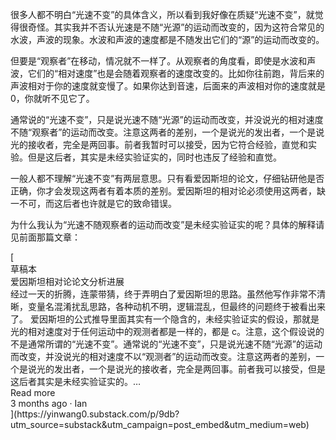 很多人都不明白“光速不变”的具体含义，所以看到我好像在质疑“光速不变”，就觉得很奇怪。其实我并不否认光速是不随“光源”的运动而改变的，因为这符合常见的水波，声波的现象。水波和声波的速度都是不随发出它们的“源”的运动而改变的。

但要是“观察者”在移动，情况就不一样了。从观察者的角度看，即使是水波和声波，它们的“相对速度”也是会随着观察者的速度改变的。比如你往前跑，背后来的声波相对于你的速度就变慢了。如果你达到音速，后面来的声波相对你的速度就是 0，你就听不见它了。

通常说的“光速不变”，只是说光速不随“光源”的运动而改变，并没说光的相对速度不随“观察者”的运动而改变。注意这两者的差别，一个是说光的发出者，一个是说光的接收者，完全是两回事。前者我暂时可以接受，因为它符合经验，直觉和实验。但是这后者，其实是未经实验证实的，同时也违反了经验和直觉。

一般人都不理解“光速不变”有两层意思。只有看爱因斯坦的论文，仔细钻研他是否正确，你才会发现这两者有着本质的差别。爱因斯坦的相对论必须使用这两者，缺一不可，而这后者也许就是它的致命错误。

为什么我认为“光速不随观察者的运动而改变”是未经实验证实的呢？具体的解释请见前面那篇文章：

<div class="embedded-post-wrap" data-attrs="{&quot;id&quot;:78103341,&quot;url&quot;:&quot;https://yinwang0.substack.com/p/9db&quot;,&quot;publication_id&quot;:1087182,&quot;publication_name&quot;:&quot;草稿本&quot;,&quot;publication_logo_url&quot;:null,&quot;title&quot;:&quot;爱因斯坦相对论论文分析进展&quot;,&quot;truncated_body_text&quot;:&quot;经过一天的折腾，连蒙带猜，终于弄明白了爱因斯坦的思路。虽然他写作非常不清晰，变量名混淆扰乱思路，各种动机不明，逻辑混乱，但最终的问题终于被看出来了。 爱因斯坦的公式推导里面其实有一个隐含的，未经实验证实的假设，那就是光的相对速度对于任何运动中的观测者都是一样的，都是 c。注意，这个假设说的不是通常所谓的“光速不变”。通常说的“光速不变”，只是说光速不随“光源”的运动而改变，并没说光的相对速度不以“观测者”的运动而改变。注意这两者的差别，一个是说光的发出者，一个是说光的接收者，完全是两回事。前者我可以接受，但是这后者其实是未经实验证实的。&quot;,&quot;date&quot;:&quot;2022-10-11T12:06:00.000Z&quot;,&quot;like_count&quot;:0,&quot;comment_count&quot;:0,&quot;bylines&quot;:[{&quot;id&quot;:104190928,&quot;name&quot;:&quot;Ian&quot;,&quot;previous_name&quot;:&quot;Yin Wang&quot;,&quot;photo_url&quot;:&quot;https://bucketeer-e05bbc84-baa3-437e-9518-adb32be77984.s3.amazonaws.com/public/images/7b94063f-2bb8-49de-9249-49485a456a5c_459x459.jpeg&quot;,&quot;bio&quot;:null,&quot;profile_set_up_at&quot;:&quot;2022-09-14T03:31:24.180Z&quot;,&quot;publicationUsers&quot;:[{&quot;id&quot;:1036676,&quot;user_id&quot;:104190928,&quot;publication_id&quot;:1087182,&quot;role&quot;:&quot;admin&quot;,&quot;public&quot;:true,&quot;is_primary&quot;:false,&quot;publication&quot;:{&quot;id&quot;:1087182,&quot;name&quot;:&quot;草稿本&quot;,&quot;subdomain&quot;:&quot;yinwang0&quot;,&quot;custom_domain&quot;:null,&quot;custom_domain_optional&quot;:false,&quot;hero_text&quot;:&quot;一些忍不住要说的话&quot;,&quot;logo_url&quot;:null,&quot;author_id&quot;:104190928,&quot;theme_var_background_pop&quot;:&quot;#FF81CD&quot;,&quot;created_at&quot;:&quot;2022-09-14T03:32:09.078Z&quot;,&quot;rss_website_url&quot;:null,&quot;email_from_name&quot;:&quot;Yin Wang&quot;,&quot;copyright&quot;:&quot;Yin Wang&quot;,&quot;founding_plan_name&quot;:null,&quot;community_enabled&quot;:true,&quot;invite_only&quot;:false,&quot;payments_state&quot;:&quot;disabled&quot;}}],&quot;is_guest&quot;:false}],&quot;utm_campaign&quot;:null,&quot;belowTheFold&quot;:false,&quot;type&quot;:null}"> [<div class="embedded-post-header"><span></span><span class="embedded-post-publication-name">草稿本</span></div>

<div class="embedded-post-title-wrapper">

<div class="embedded-post-title">爱因斯坦相对论论文分析进展</div>


<div class="embedded-post-body">经过一天的折腾，连蒙带猜，终于弄明白了爱因斯坦的思路。虽然他写作非常不清晰，变量名混淆扰乱思路，各种动机不明，逻辑混乱，但最终的问题终于被看出来了。 爱因斯坦的公式推导里面其实有一个隐含的，未经实验证实的假设，那就是光的相对速度对于任何运动中的观测者都是一样的，都是 c。注意，这个假设说的不是通常所谓的“光速不变”。通常说的“光速不变”，只是说光速不随“光源”的运动而改变，并没说光的相对速度不以“观测者”的运动而改变。注意这两者的差别，一个是说光的发出者，一个是说光的接收者，完全是两回事。前者我可以接受，但是这后者其实是未经实验证实的。…</div>

<div class="embedded-post-cta-wrapper"><span class="embedded-post-cta">Read more</span></div>

<div class="embedded-post-meta">3 months ago · Ian</div>](https://yinwang0.substack.com/p/9db?utm_source=substack&utm_campaign=post_embed&utm_medium=web) </div>

